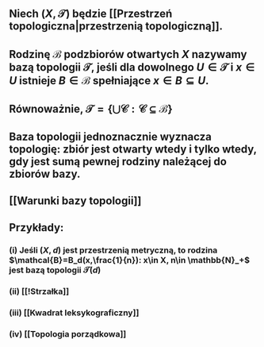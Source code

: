 ## Niech $(X,\mathcal{T})$ będzie [[Przestrzeń topologiczna|przestrzenią topologiczną]].
## Rodzinę $\mathcal{B}$ podzbiorów otwartych $X$ nazywamy **bazą topologii $\mathcal{T}$**, jeśli dla dowolnego $U\in\mathcal{T}$ i $x\in{U}$ istnieje $B\in\mathcal{B}$ spełniające $x\in B \subseteq U$.
## Równoważnie, $\mathcal{T}=\{\bigcup\mathcal{C}:\mathcal{C}\subseteq\mathcal{B}\}$
## Baza topologii jednoznacznie wyznacza topologię: zbiór jest otwarty wtedy i tylko wtedy,  gdy jest sumą pewnej rodziny należącej do zbiorów bazy.
## **[[Warunki bazy topologii]]**
## **Przykłady**:
### (i) Jeśli $(X,d)$ jest przestrzenią metryczną, to rodzina $\mathcal{B}=B_d(x,\frac{1}{n}): x\in X, n\in \mathbb{N}_+$ jest bazą topologii $\mathcal{T}(d)$
### (ii) [[!Strzałka]]
### (iii) [[Kwadrat leksykograficzny]]
### (iv) [[Topologia porządkowa]]
